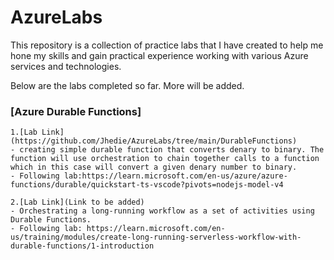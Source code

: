 # AzureLabs

This repository is a collection of practice labs that I have created to help me hone my skills and gain practical experience working with various Azure services and technologies.

Below are the labs completed so far. More will be added.

### [Azure Durable Functions]

    1.[Lab Link](https://github.com/Jhedie/AzureLabs/tree/main/DurableFunctions)
    - creating simple durable function that converts denary to binary. The function will use orchestration to chain together calls to a function which in this case will convert a given denary number to binary.
    - Following lab:https://learn.microsoft.com/en-us/azure/azure-functions/durable/quickstart-ts-vscode?pivots=nodejs-model-v4

    2.[Lab Link](Link to be added)
    - Orchestrating a long-running workflow as a set of activities using Durable Functions.
    - Following lab: https://learn.microsoft.com/en-us/training/modules/create-long-running-serverless-workflow-with-durable-functions/1-introduction
